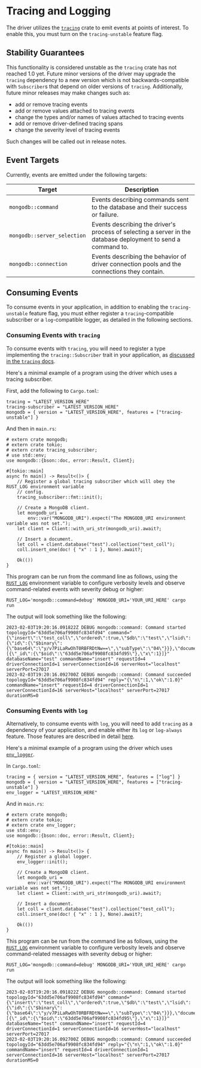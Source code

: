 # Tracing and Logging

The driver utilizes the [`tracing`](https://crates.io/crates/tracing) crate to emit events at points of interest. To enable this, you must turn on the `tracing-unstable` feature flag.

## Stability Guarantees
This functionality is considered unstable as the `tracing` crate has not reached 1.0 yet. Future minor versions of the driver may upgrade the `tracing` dependency
to a new version which is not backwards-compatible with `Subscriber`s that depend on older versions of `tracing`.
Additionally, future minor releases may make changes such as:
* add or remove tracing events
* add or remove values attached to tracing events
* change the types and/or names of values attached to tracing events
* add or remove driver-defined tracing spans
* change the severity level of tracing events

Such changes will be called out in release notes.

## Event Targets 

Currently, events are emitted under the following targets:

| Target                      | Description                                                                                                   |
|-----------------------------|---------------------------------------------------------------------------------------------------------------|
| `mongodb::command`          | Events describing commands sent to the database and their success or failure.                                 |
| `mongodb::server_selection` | Events describing the driver's process of selecting a server in the database deployment to send a command to. |
| `mongodb::connection`       | Events describing the behavior of driver connection pools and the connections they contain.                   |

## Consuming Events
To consume events in your application, in addition to enabling the `tracing-unstable` feature flag, you must either register a `tracing`-compatible subscriber or a `log`-compatible logger, as detailed in the following sections.

### Consuming Events with `tracing`

To consume events with `tracing`, you will need to register a type implementing the `tracing::Subscriber` trait in your application, as [discussed in the `tracing` docs](https://docs.rs/tracing/latest/tracing/#in-executables).

Here's a minimal example of a program using the driver which uses a tracing subscriber.

First, add the following to `Cargo.toml`:
```toml,no_run
tracing = "LATEST_VERSION_HERE"
tracing-subscriber = "LATEST_VERSION_HERE"
mongodb = { version = "LATEST_VERSION_HERE", features = ["tracing-unstable"] }
```

And then in `main.rs`:

```rust,no_run
# extern crate mongodb;
# extern crate tokio;
# extern crate tracing_subscriber;
# use std::env;
use mongodb::{bson::doc, error::Result, Client};

#[tokio::main]
async fn main() -> Result<()> {
    // Register a global tracing subscriber which will obey the RUST_LOG environment variable
    // config.
    tracing_subscriber::fmt::init();

    // Create a MongoDB client.
    let mongodb_uri =
        env::var("MONGODB_URI").expect("The MONGODB_URI environment variable was not set.");
    let client = Client::with_uri_str(mongodb_uri).await?;

    // Insert a document.
    let coll = client.database("test").collection("test_coll");
    coll.insert_one(doc! { "x" : 1 }, None).await?;

    Ok(())
}
```

This program can be run from the command line as follows, using the [`RUST_LOG`](https://docs.rs/tracing-subscriber/0.3.16/tracing_subscriber/fmt/index.html#filtering-events-with-environment-variables) environment variable to configure verbosity levels and observe command-related events with severity debug or higher:
```sh,no_run
RUST_LOG='mongodb::command=debug' MONGODB_URI='YOUR_URI_HERE' cargo run
```

The output will look something like the following:
```text
2023-02-03T19:20:16.091822Z DEBUG mongodb::command: Command started topologyId="63dd5e706af9908fc834fd94" command="{\"insert\":\"test_coll\",\"ordered\":true,\"$db\":\"test\",\"lsid\":{\"id\":{\"$binary\":{\"base64\":\"y/v7PiLaRwOhT0RBFRDtNw==\",\"subType\":\"04\"}}},\"documents\":[{\"_id\":{\"$oid\":\"63dd5e706af9908fc834fd95\"},\"x\":1}]}" databaseName="test" commandName="insert" requestId=4 driverConnectionId=1 serverConnectionId=16 serverHost="localhost" serverPort=27017
2023-02-03T19:20:16.092700Z DEBUG mongodb::command: Command succeeded topologyId="63dd5e706af9908fc834fd94" reply="{\"n\":1,\"ok\":1.0}" commandName="insert" requestId=4 driverConnectionId=1 serverConnectionId=16 serverHost="localhost" serverPort=27017 durationMS=0
```

### Consuming Events with `log`

Alternatively, to consume events with `log`, you will need to add `tracing` as a dependency of your application, and enable either its `log` or `log-always` feature.
Those features are described in detail [here](https://docs.rs/tracing/latest/tracing/#log-compatibility). 

Here's a minimal example of a program using the driver which uses [`env_logger`](https://crates.io/crates/env_logger).

In `Cargo.toml`:
```toml,no_run
tracing = { version = "LATEST_VERSION_HERE", features = ["log"] }
mongodb = { version = "LATEST_VERSION_HERE", features = ["tracing-unstable"] }
env_logger = "LATEST_VERSION_HERE"
```

And in `main.rs`:

```rust,no_run
# extern crate mongodb;
# extern crate tokio;
# extern crate env_logger;
use std::env;
use mongodb::{bson::doc, error::Result, Client};

#[tokio::main]
async fn main() -> Result<()> {
    // Register a global logger.
    env_logger::init();

    // Create a MongoDB client.
    let mongodb_uri =
        env::var("MONGODB_URI").expect("The MONGODB_URI environment variable was not set.");
    let client = Client::with_uri_str(mongodb_uri).await?;

    // Insert a document.
    let coll = client.database("test").collection("test_coll");
    coll.insert_one(doc! { "x" : 1 }, None).await?;

    Ok(())
}
```

This program can be run from the command line as follows, using the [`RUST_LOG`](https://docs.rs/env_logger/latest/env_logger/#enabling-logging) environment variable to configure verbosity levels and observe command-related messages with severity debug or higher:
```sh,no_run
RUST_LOG='mongodb::command=debug' MONGODB_URI='YOUR_URI_HERE' cargo run
```

The output will look something like the following:
```text
2023-02-03T19:20:16.091822Z DEBUG mongodb::command: Command started topologyId="63dd5e706af9908fc834fd94" command="{\"insert\":\"test_coll\",\"ordered\":true,\"$db\":\"test\",\"lsid\":{\"id\":{\"$binary\":{\"base64\":\"y/v7PiLaRwOhT0RBFRDtNw==\",\"subType\":\"04\"}}},\"documents\":[{\"_id\":{\"$oid\":\"63dd5e706af9908fc834fd95\"},\"x\":1}]}" databaseName="test" commandName="insert" requestId=4 driverConnectionId=1 serverConnectionId=16 serverHost="localhost" serverPort=27017
2023-02-03T19:20:16.092700Z DEBUG mongodb::command: Command succeeded topologyId="63dd5e706af9908fc834fd94" reply="{\"n\":1,\"ok\":1.0}" commandName="insert" requestId=4 driverConnectionId=1 serverConnectionId=16 serverHost="localhost" serverPort=27017 durationMS=0
```
